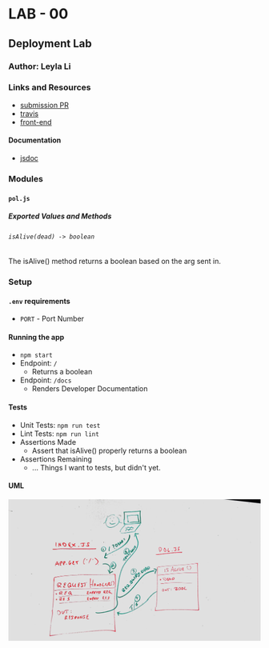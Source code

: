 # LAB - 00

## Deployment Lab

### Author: Leyla Li

### Links and Resources
* [submission PR](https://github.com/401-advanced-javascript-leyla/lab-00/pulls)
* [travis](https://travis-ci.com/401-advanced-javascript-leyla/lab-00)
* [front-end](https://lab-00-leyla.herokuapp.com/)

#### Documentation
* [jsdoc](https://lab-00-leyla.herokuapp.com/docs/)

### Modules
#### `pol.js`
##### Exported Values and Methods

###### `isAlive(dead) -> boolean`
The isAlive() method returns a boolean based on the arg sent in.

### Setup
#### `.env` requirements
* `PORT` - Port Number

#### Running the app
* `npm start`
* Endpoint: `/`
  * Returns a boolean
* Endpoint: `/docs`
  * Renders Developer Documentation
  
#### Tests
* Unit Tests: `npm run test`
* Lint Tests: `npm run lint`
* Assertions Made
  * Assert that isAlive() properly returns a boolean
* Assertions Remaining
  * ... Things I want to tests, but didn't yet.

#### UML

![UML Diagram](whiteboard.jpg)